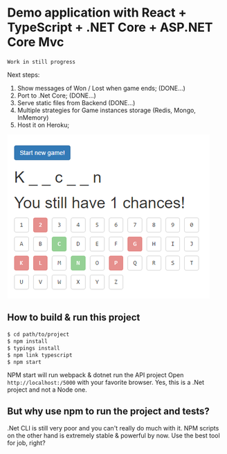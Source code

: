 # Demo application with React + TypeScript + .NET Core + ASP.NET Core Mvc

`Work in still progress`

Next steps:
1) Show messages of Won / Lost when game ends; (DONE...)
2) Port to .Net Core; (DONE...)
3) Serve static files from Backend (DONE...)
4) Multiple strategies for Game instances storage (Redis, Mongo, InMemory)
5) Host it on Heroku;

![](example.png)

## How to build & run this project

```
$ cd path/to/project
$ npm install
$ typings install
$ npm link typescript
$ npm start 
```

NPM start will run webpack & dotnet run the API project
Open `http://localhost:/5000` with your favorite browser.
Yes, this is a .Net project and not a Node one.

## But why use npm to run the project and tests?

.Net CLI is still very poor and you can't really do much with it.
NPM scripts on the other hand is extremely stable & powerful by now.
Use the best tool for job, right?